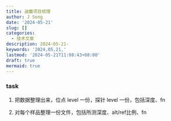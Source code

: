 ```yaml
---
title: 迪赢项目梳理
author: J Song
date: '2024-05-21'
slug: []
categories:
  - 技术文章
description: 2024-05-21-
keywords: '2024,05,21,'
lastmod: '2024-05-21T11:08:43+08:00'
draft: true
mermaid: true
---
```


### task

1. 把数据整理出来，位点 level 一份，探针 level 一份，包括深度、fn

2. 对每个样品整理一份文件，包括所测深度、alt/ref比例、fn
